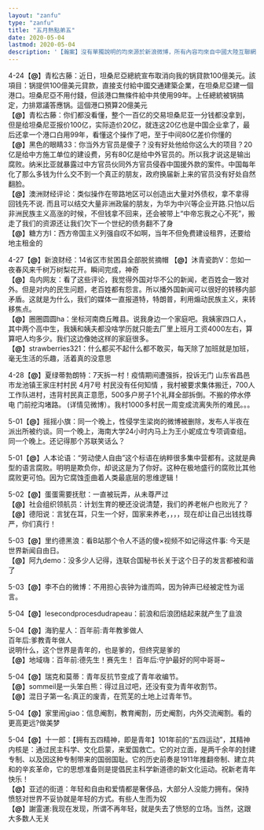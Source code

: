 ```yaml
---
layout: "zanfu"
type: "zanfu"
title: "五月熱點弟五"
date: 2020-05-04
lastmod: 2020-05-04
description: '【瀚案】沒有單獨說明的均來源於新浪微博，所有內容均來自中國大陸互聯網。我們要抵制謠言，不造謠、不信謠、不傳謠，學習正確模範，批判錯誤典型，堅決抵制境外勢力滲透，營造天朗气清的網絡環境。在以習近平爲核心的黨中央堅強領導下，奪取全面建設小康社會的偉大勝利！'
---
```


4-24【**@**】青松古藤：近日，坦桑尼亞總統宣布取消向我的锅貸款100億美元。該項目：锅提供100億美元貸款，直接支付給中國交通建築企業，在坦桑尼亞建一個港口。坦桑尼亞不用付錢，但該港口無條件給中共使用99年。上任總統被锅搞定，力排眾議答應锅。這個港口預算20億美元    
【**@**】青松古藤：你们都没看懂，整个一百亿的交易坦桑尼亚一分钱都没拿到，但是给坦桑尼亚报价100亿，实际造价20亿，就连这20亿也是中国企业拿了，最后还拿一个港口白用99年，看懂这个操作了吧，至于中间80亿差价你懂的   
【**@**】黑色的眼睛33：你当外方官员是傻子？没有好处他给你这么大的项目？20亿是给中方施工单位的建设费，另有80亿是给中外官员的。所以我才说这是输出腐败。纳米比亚就暴露过中方官员伙同外方官员侵吞中国援外款的案件。中国每年化了那么多钱为什么交不到一个真正的朋友，政府换届新上来的官员没有好处自然翻脸。    
【**@**】澳洲财经评论：类似操作在带路地区可以创造出大量对外债权，拿不拿得回钱先不说. 而且可以结交大量非洲政届的朋友，为华为中兴等企业开路.只怕以后非洲民族主义高涨的时候，不但钱拿不回来，还会被带上“中帝忘我之心不死”，搬走了我们的资源还让我们欠下一个世纪的债务翻不了身   
【**@**】糖方方I：西方帝国主义列强自叹不如啊，当年不但免费建设租界，还要给地主租金的

4-27【**@**】新浪财经：14省区市贫困县全部脱贫摘帽
【**@**】沐青瓷韵V：忽如一夜春风来千树万树梨花开。瞬间完成，神奇   
【**@**】岛内网友：看了这些评论，我觉得外国对华不公的新闻，老百姓会一致对外。但是对内的民生问题，老百姓都有怨言。所以播外国新闻可以很好的转移内部矛盾。这就是为什么，我们的媒体一直报道特，特朗普，利用煽动民族主义，来转移焦点。    
【**@**】圈圈圆圆ha：坐标河南商丘睢县。说我身边一个家庭吧。我姨家四口人，其中两个高中生，我姨和姨夫都没啥学历就只能去厂里上班月工资4000左右，算算吧人均多少。我们这边像她这样的家庭很多。    
【**@**】strawberries321：什么都买不起什么都不敢买，每天除了加班就是加班，毫无生活的乐趣，活着真的没意思

4-28【**@**】夏绿蒂勃朗特：7天拆一村！疫情期间遭强拆，投诉无门 山东省昌邑市龙池镇王家庄村村民  4月7号 村民没有任何知情 ，我村被要求集体搬迁，700人工作队进村，违背村民真正意愿，500多户房子1个礼拜全部拆倒。不搬的停水停电 门前挖沟堵路。 (详情见微博）。我村1000多村民一周变成流离失所的难民。。。

5-01【**@**】摇摇小旗：同一个晚上，性侵学生梁岗的微博被删除，发布人半夜在派出所被约谈。同一个晚上，海南大学24小时内马上为王小妮成立专项调查组。同一个晚上。还记得那个苏联笑话么？ 

5-01【**@**】人本论语：“劳动使人自由”这个标语在纳粹很多集中营都有。这就是典型的语言腐败。明明是欺负你，却说这是为了你好。这种在极地盛行的腐败比其他腐败更可怕。因为它腐蚀歪曲着人类最底层的思维逻辑！ 

5-02【**@**】蛋蛋需要抚慰：一直被玩弄，从未尊严过   
【**@**】社会组织领航员：计划生育的梗还没说清楚，我们的养老帐户也败光了？   
【**@**】德阳说：言犹在耳，只生一个好，国家来养老，，，，现在却让自己出钱找尊严，你们真行！

5-03【**@**】里约德黑浪：看B站那个令人不适的傻×视频不如记得这件事: 今天是世界新闻自由日。    
【**@**】阿九demo：没多少人记得，连联合国秘书长关于这个日子的发言都被和谐了

5-03【**@**】李不白的微博：不用担心丧钟为谁而鸣，因为钟声已经被定性为谣言。    

5-04【**@**】lesecondprocesdudrapeau：前浪和后浪团结起来就产生了韭浪

5-04【**@**】海豹星人：百年前:青年教爹做人   
百年后:爹教青年做人  
说明什么，这个世界是青年的，也是爹的，但终究是爹的     
【**@**】地域嗨：百年前:德先生！赛先生！ 百年后:守护最好的阿中哥哥~

5-04【**@**】瑞克和莫蒂：青年反抗节变成了青年收编节。   
【**@**】sommeil是一头笨白熊：得过且过吧，还没有变为青年收割节。   
【**@**】混日子第一名:真正的废青，在荒芜的土地上过青年节。

5-04【**@**】家里闹giao：信息阉割，教育阉割，历史阉割，内外交流阉割。看的更高更远?做美梦

5-04【**@**】十一郎：【拥有五四精神，即是青年】101年前的“五四运动”，其精神内核是：通过民主科学、文化启蒙，来爱国救亡。它的对立面，是两千余年的封建专制、以及因这种专制带来的国弱国耻。它的历史前奏是1911年推翻帝制、建立共和的辛亥革命，它的思想准备则是提倡民主科学新道德的新文化运动。祝新老青年快乐！     
【**@**】亚述的街道：年轻和自由和爱情都是奢侈品，大部分人没能力拥有。保持愤怒对世界不妥协就是年轻的方式。有些人生而为奴       
【**@**】謝霊運:我现在发现，所谓不再年轻，就是失去了愤怒的立场。当然，这跟大多数人无关

